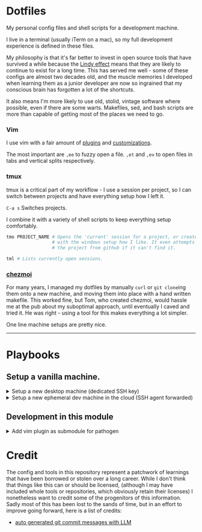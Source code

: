 # Dotfiles

My personal config files and shell scripts for a development machine.

I live in a terminal (usually iTerm on a mac), so my full development experience
is defined in these files.

My philosophy is that it's far better to invest in
open source tools that have survived a while because the [Lindy
effect](https://en.wikipedia.org/wiki/Lindy_effect) means that they are likely
to continue to exist for a long time. This has served me well - some of these
configs are almost two decades old, and the muscle memories I developed when
learning them as a junior developer are now so ingrained that my conscious brain
has forgotten a lot of the shortcuts.

It also means I'm more likely to use old, stolid, vintage software where
possible, even if there are some warts. Makefiles, sed, and bash scripts are
more than capable of getting most of the places we need to go.




### Vim

I use vim with a fair amount of [plugins](home/dot_vim/external_bundle) and
[customizations](home/dot_vimrc).

The most important are `,ee` to fuzzy open a file. `,et` and `,ev` to open files
in tabs and vertical splits respectively.

### tmux

tmux is a critical part of my workflow - I use a session per project, so I can
switch between projects and have everything setup how I left it.

`C-a s` Switches projects.

I combine it with a variety of shell scripts to keep everything setup comfortably.

```bash
tmo PROJECT_NAME # Opens the 'current' session for a project, or creates one
                 # with the windows setup how I like. It even attempts to clone
                 # the project from github if it can't find it.

tml # Lists currently open sessions.
```


### [chezmoi](https://www.chezmoi.io/)

For many years, I managed my dotfiles by manually `curl` or `git clone`ing them
onto a new machine, and moving them into place with a hand written makefile.
This worked fine, but Tom, who created chezmoi, would hassle me at the pub about
my suboptimal approach, until eventually I caved and tried it. He was right -
using a tool for this makes everything a lot simpler.

One line machine setups are pretty nice.





---
# Playbooks

## Setup a vanilla machine.
<details>
  <summary>Setup a new desktop machine (dedicated SSH key)</summary>

##### 1. Setup new SSH key and use for github:
```sh
ssh-keygen -t rsa -C "peterbraden@peterbraden.co.uk"
cat ~/.ssh/id_rsa.pub | pbcopy
```
Paste into: [https://github.com/settings/ssh](https://github.com/settings/ssh)

##### 2. Setup
```sh
chezmoi init peterbraden --apply
```

### Setup OSX
#### Install apps from Safari
- [homebrew](https://brew.sh)
- [firefox](https://www.mozilla.org/en-US/firefox/new/)

#### Install apps from App Store
- 1Password
- [Tailscale](https://apps.apple.com/ca/app/tailscale/id1475387142?mt=12)

#### Install Apps from Firefox
- [iterm](http://www.iterm2.com/#/section/home)
- [nextcloud](https://nextcloud.com/install/#install-clients)

</details>

<details>
  <summary>Setup a new ephemeral dev machine in the cloud (SSH agent forwarded)</summary>

```sh
# Setup / Ubuntu / from scratch
# - Requires github authed ssh key
sh -c "$(curl -fsLS get.chezmoi.io)" -- init --apply peterbraden
```

</details>


## Development in this module
<details>
  <summary>Add vim plugin as submodule for pathogen</summary>

```sh
git submodule add https://github.com/pathto/repo.git vim/bundle/repo.vim
```

</details>


# Credit

The config and tools in this repository represent a patchwork of learnings that
have been borrowed or stolen over a long career. While I don't think that things
like this can or should be licensed, (although I may have included whole tools
or repositories, which obviously retain their licenses) I nonetheless want to
credit some of the progenitors of this information. Sadly most of this has been
lost to the sands of time, but in an effort to improve going forward, here is a
list of credits:



- [auto generated git commit messages with LLM](https://harper.blog/2024/03/11/use-an-llm-to-automagically-generate-meaningful-git-commit-messages/)



